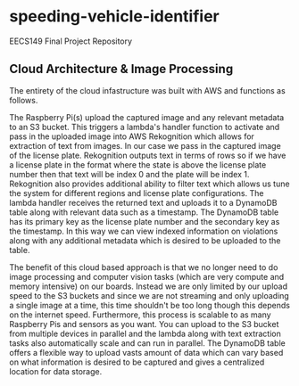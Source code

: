 # speeding-vehicle-identifier
EECS149 Final Project Repository

## Cloud Architecture & Image Processing
The entirety of the cloud infastructure was built with AWS and functions as follows.

The Raspberry Pi(s) upload the captured image and any relevant metadata to an S3 bucket. This triggers a lambda's handler function to activate and pass in the uploaded image into AWS Rekognition which allows for extraction of text from images. In our case we pass in the captured image of the license plate. Rekognition outputs text in terms of rows so if we have a license plate in the format where the state is above the license plate number then that text will be index 0 and the plate will be index 1. Rekognition also provides additional ability to filter text which allows us tune the system for different regions and license plate configurations. The lambda handler receives the returned text and uploads it to a DynamoDB table along with relevant data such as a timestamp. The DynamoDB table has its primary key as the license plate number and the secondary key as the timestamp. In this way we can view indexed information on violations along with any additional metadata which is desired to be uploaded to the table. 

The benefit of this cloud based approach is that we no longer need to do image processing and computer vision tasks (which are very compute and memory intensive) on our boards. Instead we are only limited by our upload speed to the S3 buckets and since we are not streaming and only uploading a single image at a time, this time shouldn't be too long though this depends on the internet speed. Furthermore, this process is scalable to as many Raspberry Pis and sensors as you want. You can upload to the S3 bucket from multiple devices in parallel and the lambda along with text extraction tasks also automatically scale and can run in parallel. The DynamoDB table offers a flexible way to upload vasts amount of data which can vary based on what information is desired to be captured and gives a centralized location for data storage.
